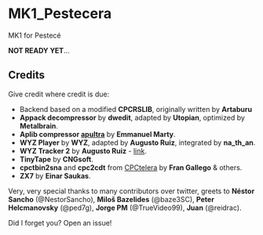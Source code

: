 # MK1_Pestecera

MK1 for Pestecé

**NOT READY YET**...

## Credits

Give credit where credit is due:

* Backend based on a modified **CPCRSLIB**, originally written by **Artaburu**
* **Appack decompressor** by **dwedit**, adapted by **Utopian**, optimized by **Metalbrain**.
* **Aplib compressor [apultra](https://github.com/emmanuel-marty/apultra)** by **Emmanuel Marty**.
* **WYZ Player** by **WYZ**, adapted by **Augusto Ruiz**, integrated by **na_th_an**.
* **WYZ Tracker 2** by **Augusto Ruiz** - [link](https://github.com/AugustoRuiz/WYZTracker).
* **TinyTape** by **CNGsoft**.
* **cpctbin2sna** and **cpc2cdt** from [CPCtelera](http://lronaldo.github.io/cpctelera/) by **Fran Gallego** & others.
* **ZX7** by **Einar Saukas**.

Very, very special thanks to many contributors over twitter, greets to **Néstor Sancho** (@NestorSancho), **Miloš Bazelides** (@baze3SC), **Peter Helcmanovsky** (@ped7g), **Jorge PM** (@TrueVideo99), 
**Juan** (@reidrac).

Did I forget you? Open an issue!

